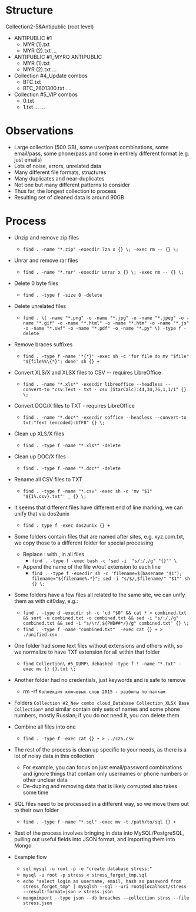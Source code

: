 # Structure

Collection2-5&Antipublic (root level)
+ ANTIPUBLIC #1
  + MYR (1).txt
  + MYR (2).txt
  ...
+ ANTIPUBLIC #1_MYRQ ANTIPUBLIC
  + MYR (1).txt
  + MYR (2).txt
  ...
+ Collection #4_Update combos
	+ BTC.txt
	+ BTC_2601300.txt
	...
+ Collection #5_VIP combos
	+ 0.txt
	+ 1.txt
	... 
...
# Observations

- Large collection (500 GB), some user/pass combinations, some email/pass, some phone/pass and some in entirely different format (e.g. just emails)
- Lots of noise, errors, unrelated data
- Many different file formats, structures
- Many duplicates and near-duplicates
- Not one but many different patterns to consider
- Thus far, the longest collection to process
- Resulting set of cleaned data is around 90GB 


# Process

- Unzip and remove zip files
	- `find . -name "*.zip" -execdir 7za x {} \; -exec rm -- {} \;`
- Unrar and remove rar files
	- `find . -name "*.rar" -execdir unrar x {} \; -exec rm -- {} \;`
- Delete 0 byte files
	- `find . -type f -size 0 -delete`
- Delete unrelated files
	- `find . \( -name "*.png" -o -name "*.jpg" -o -name "*.jpeg" -o -name "*.gif" -o -name "*.html" -o -name "*.htm" -o -name "*.js" -o -name "*.swf" -o -name "*.pdf" -o -name "*.py" \) -type f -delete`
- Remove braces suffixes
	- `find . -type f -name '*{*}' -exec sh -c 'for file do mv "$file" "${file%%\{*}"; done' sh {} +`
- Convert XLS/X and XLSX files to CSV -- requires LibreOffice
	- `find . -name "*.xls*" -execdir libreoffice --headless --convert-to "csv:Text - txt - csv (StarCalc):44,34,76,1,1/1" {} \;`
- Convert DOC/X files to TXT - requires LibreOffice
	- `find . -name "*.doc*" -execdir soffice --headless --convert-to txt:"Text (encoded):UTF8" {} \;`
- Clean up XLS/X files
	- `find . -type f -name "*.xls*" -delete`
- Clean up DOC/X files
	- `find . -type f -name "*.doc*" -delete`
- Rename all CSV files to TXT
	- `find . -type f -name "*.csv" -exec sh -c 'mv "$1" "${1%.csv}.txt"' _ {} \;`
- It seems that different files have different end of line marking, we can unify that via dos2unix
	- `find . type f -exec dos2unix {} +`
- Some folders contain files that are named after sites, e.g. xyz.com.txt, we copy those to a different folder for special processing
	- Replace : with , in all files
		- `find . -type f -exec bash -c 'sed -i  "s/:/,/g" "{}"' \`
	- Append the name of the file w/out extension to each line
		- `find . -type f -execdir sh -c 'filename=$(basename "$1"); filename="${filename%.*}"; sed -i "s/$/,$filename/" "$1"' sh {} \;`
- Some folders have a few files all related to the same site, we can unify them as with cit0day, e.g.:
	- `find . -type d -execdir sh -c 'cd "$0" && cat * > combined.txt && sort -u combined.txt -o combined.txt && sed -i "s/:/,/g" combined.txt && sed -i "s/\r/,${PWD##*/}/g" combined.txt' {} \;`
	- `find . -type f -name "combined.txt"  -exec cat {} + > ./unified.csv`
- One folder had some text files without extensions and others with, so we normalize to have TXT extension for all within that folder
	- `find Collection\ #5_DUMP\ dehashed -type f ! -name "*.txt" -exec mv {} {}.txt \;` 
- Another folder had no credentials, just keywords and is safe to remove
	- rm -rf `Коллекция ключевых слов 2015 - разбиты по папкам`
- Folders `Collection #2_New combo cloud_Database Collection_XLSX Base Collection*` and similar contain only sets of names and some phone numbers, mostly Russian; if you do not need it, you can delete them
- Combine all files into one
	- `find . -type f -exec cat {} + > ../c25.csv`
- The rest of the process is clean up specific to your needs, as there is a lot of noisy data in this collection
	- For example, you can focus on just email/password combinations and ignore things that contain only usernames or phone numbers or other unclear data
	- De-duping and removing data that is likely corrupted also takes some time


- SQL files need to be processed in a different way, so we move them out to their own folder
	- `find . -type f -name "*.sql" -exec mv -t /path/to/sql {} +`
- Rest of the process involves bringing in data into MySQL/PostgreSQL, pulling out useful fields into JSON format, and importing them into Mongo
- Example flow
	- `sql mysql -u root -p -e "create database stress;"`
	- `mysql -u root -p stress < stress_forget_tmp.sql`
	- `echo "select login as username, email, hash as password from stress_forget_tmp" | mysqlsh --sql --uri root@localhost/stress --result-format=json > stress.json`
	- `mongoimport --type json --db breaches --collection strss --file stress.json`

